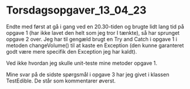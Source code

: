 # Torsdagsopgaver_13_04_23

Endte med først at gå i gang ved en 20.30-tiden og brugte lidt lang tid på opgave 1 (har ikke lavet den helt som jeg tror I tænkte), 
så har sprunget opgave 2 over. Jeg har til gengæld brugt en Try and Catch i opgave 1 i metoden changeVolume() til at kaste en Exception (den kunne garanteret
godt være mere specifik den Exception jeg har kaldt).

Ved ikke hvordan jeg skulle unit-teste mine metoder opgave 1.  

Mine svar på de sidste spørgsmål i opgave 3 har jeg givet i klassen TestEdible. De står som kommentarer øverst. 

